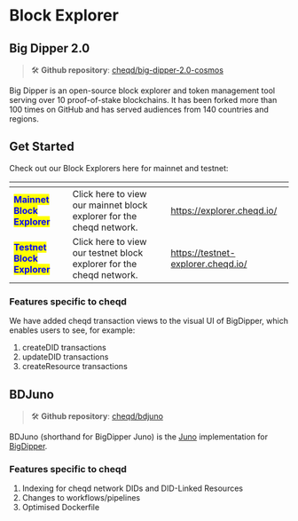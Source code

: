 # Block Explorer

## Big Dipper 2.0

> 🛠️ **Github repository**: [cheqd/big-dipper-2.0-cosmos](https://github.com/cheqd/big-dipper-2.0-cosmos)

Big Dipper is an open-source block explorer and token management tool serving over 10 proof-of-stake blockchains. It has been forked more than 100 times on GitHub and has served audiences from 140 countries and regions.

## Get Started

Check out our Block Explorers here for mainnet and testnet:

<table data-card-size="large" data-view="cards"><thead><tr><th></th><th></th><th data-hidden data-card-target data-type="content-ref"></th></tr></thead><tbody><tr><td><mark style="color:blue;"><strong>Mainnet Block Explorer</strong></mark></td><td>Click here to view our mainnet block explorer for the cheqd network.</td><td><a href="https://explorer.cheqd.io/">https://explorer.cheqd.io/</a></td></tr><tr><td><mark style="color:blue;"><strong>Testnet Block Explorer</strong></mark></td><td>Click here to view our testnet block explorer for the cheqd network.</td><td><a href="https://testnet-explorer.cheqd.io/">https://testnet-explorer.cheqd.io/</a></td></tr></tbody></table>

### Features specific to cheqd

We have added cheqd transaction views to the visual UI of BigDipper, which enables users to see, for example:

1. createDID transactions
2. updateDID transactions
3. createResource transactions

## BDJuno

> 🛠️ **Github repository**: [cheqd/bdjuno](https://github.com/cheqd/bdjuno)

BDJuno (shorthand for BigDipper Juno) is the [Juno](https://github.com/forbole/juno) implementation for [BigDipper](https://github.com/forbole/big-dipper).

### Features specific to cheqd

1. Indexing for cheqd network DIDs and DID-Linked Resources
2. Changes to workflows/pipelines
3. Optimised Dockerfile
